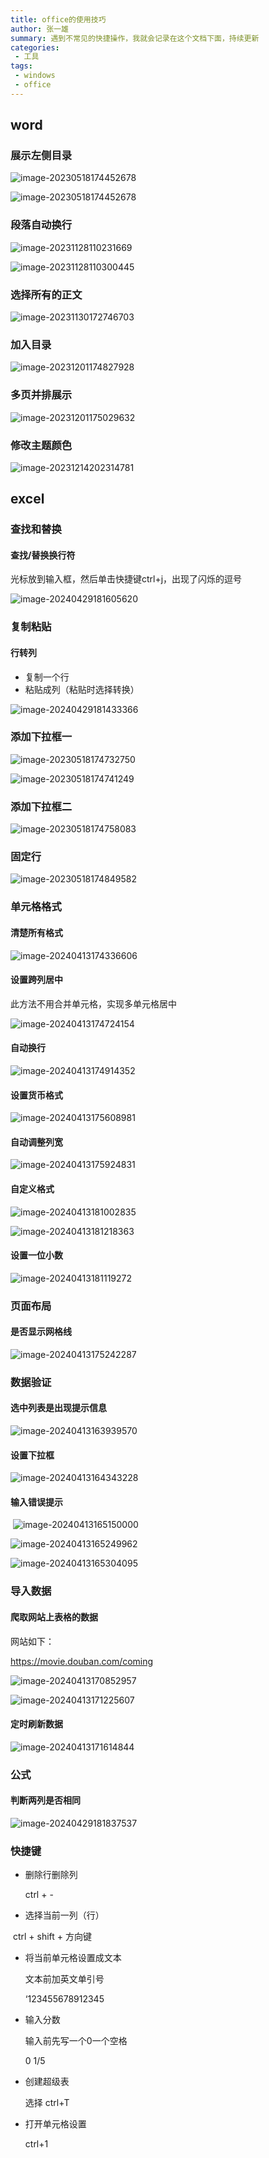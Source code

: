 ```yaml
---
title: office的使用技巧
author: 张一雄
summary: 遇到不常见的快捷操作，我就会记录在这个文档下面，持续更新
categories:
 - 工具
tags:
 - windows
 - office
---
```


## word

### 展示左侧目录

![image-20230518174452678](https://img.myfox.fun/img/20230518174453.png)

![image-20230518174452678](https://img.myfox.fun/img/20230518174453.png)

### 段落自动换行

![image-20231128110231669](https://img.myfox.fun/img/20231128110233.png)

![image-20231128110300445](https://img.myfox.fun/img/20231128110302.png)

### 选择所有的正文

![image-20231130172746703](https://img.myfox.fun/img/20231130172748.png)

### 加入目录

![image-20231201174827928](https://img.myfox.fun/img/20231201174830.png)

### 多页并排展示

![image-20231201175029632](https://img.myfox.fun/img/20231201175031.png)

### 修改主题颜色

![image-20231214202314781](https://img.myfox.fun/img/20231214202318.png)

## excel

### 查找和替换

#### 查找/替换换行符

光标放到输入框，然后单击快捷键ctrl+j，出现了闪烁的逗号

![image-20240429181605620](https://img.myfox.fun/img/20240429181607.png)

### 复制粘贴

#### 行转列

- 复制一个行
- 粘贴成列（粘贴时选择转换）

![image-20240429181433366](https://img.myfox.fun/img/20240429181435.png)

### 添加下拉框一

![image-20230518174732750](https://img.myfox.fun/img/20230518174733.png)

![image-20230518174741249](https://img.myfox.fun/img/20230518174742.png)

### 添加下拉框二

![image-20230518174758083](https://img.myfox.fun/img/20230518174759.png)



### 固定行

![image-20230518174849582](https://img.myfox.fun/img/20230518174850.png)

### 单元格格式

#### 清楚所有格式

![image-20240413174336606](https://img.myfox.fun/img/20240413174338.png)

#### 设置跨列居中

此方法不用合并单元格，实现多单元格居中

![image-20240413174724154](https://img.myfox.fun/img/20240413174726.png)

#### 自动换行

![image-20240413174914352](https://img.myfox.fun/img/20240413174916.png)

#### 设置货币格式

![image-20240413175608981](https://img.myfox.fun/img/20240413175611.png)

#### 自动调整列宽

![image-20240413175924831](https://img.myfox.fun/img/20240413175926.png)

#### 自定义格式

![image-20240413181002835](https://img.myfox.fun/img/20240413181005.png)

![image-20240413181218363](https://img.myfox.fun/img/20240413181220.png)

#### 设置一位小数

![image-20240413181119272](https://img.myfox.fun/img/20240413181121.png)

### 页面布局

#### 是否显示网格线

![image-20240413175242287](https://img.myfox.fun/img/20240413175244.png)

### 数据验证

#### 选中列表是出现提示信息

![image-20240413163939570](https://img.myfox.fun/img/20240413163941.png)

#### 设置下拉框

![image-20240413164343228](https://img.myfox.fun/img/20240413164345.png)

#### 输入错误提示

​	![image-20240413165150000](https://img.myfox.fun/img/20240413165151.png)

![image-20240413165249962](https://img.myfox.fun/img/20240413165251.png)

![image-20240413165304095](https://img.myfox.fun/img/20240413165306.png)

### 导入数据

#### 爬取网站上表格的数据

网站如下：

https://movie.douban.com/coming

![image-20240413170852957](https://img.myfox.fun/img/20240413170855.png)

![image-20240413171225607](https://img.myfox.fun/img/20240413171227.png)

#### 定时刷新数据

![image-20240413171614844](https://img.myfox.fun/img/20240413171616.png)



### 公式

#### 判断两列是否相同

![image-20240429181837537](https://img.myfox.fun/img/20240429181839.png)

### 快捷键

- 删除行删除列

  ctrl + -

- 选择当前一列（行）

​		ctrl + shift + 方向键

- 将当前单元格设置成文本

  文本前加英文单引号

  ‘123455678912345

- 输入分数

  输入前先写一个0一个空格

  0 1/5

- 创建超级表

  选择 ctrl+T

- 打开单元格设置

  ctrl+1
